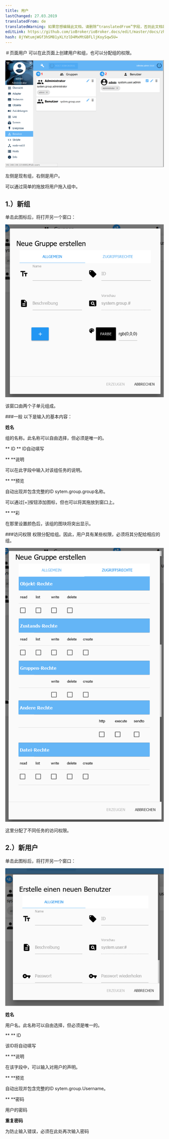 ```yaml
---
title: 用户
lastChanged: 27.03.2019
translatedFrom: de
translatedWarning: 如果您想编辑此文档，请删除“translatedFrom”字段，否则此文档将再次自动翻译
editLink: https://github.com/ioBroker/ioBroker.docs/edit/master/docs/zh-cn/admin/users.md
hash: 8jYWtumjWGf3hSM81yXLYzlD4MxMtGBFLljKoySqw5U=
---
```

＃页面用户
可以在此页面上创建用户和组，也可以分配组的权限。

![页面用户](../../de/admin/media/ADMIN_Benutzer_numbers.png)

左侧是现有组，右侧是用户。

可以通过简单的拖放将用户拖入组中。

## 1.）新组
单击此图标后，将打开另一个窗口：

![创建新组](../../de/admin/media/ADMIN_Benutzer_newgroup_allgemein.png)

该窗口由两个子单元组成。

###一般
以下是输入的基本内容：

**姓名**

组的名称。此名称可以自由选择，但必须是唯一的。

** ID ** ID自动填写

** **说明

可以在此字段中输入对该组任务的说明。

** **预览

自动出现并包含完整的ID sytem.group.group名称。

可以通过[+]按钮添加图标，但也可以将其拖放到窗口上。

** **彩

在那里设置颜色后，该组的图块将突出显示。

###访问权限
权限分配给组。因此，用户具有某些权限，必须将其分配给相应的组。

![该组的访问权限](../../de/admin/media/ADMIN_Benutzer_newgroup_rechte.png)

这里分配了不同任务的访问权限。

## 2.）新用户
单击此图标后，将打开另一个窗口：

![创建新用户](../../de/admin/media/ADMIN_Benutzer_newuser.png)

**姓名**

用户名。此名称可以自由选择，但必须是唯一的。

** ** ID

该ID将自动填写

** **说明

在该字段中，可以输入对用户的声明。

** **预览

自动出现并包含完整的ID sytem.group.Username。

** **密码

用户的密码

**重复密码**

为防止输入错误，必须在此处再次输入密码